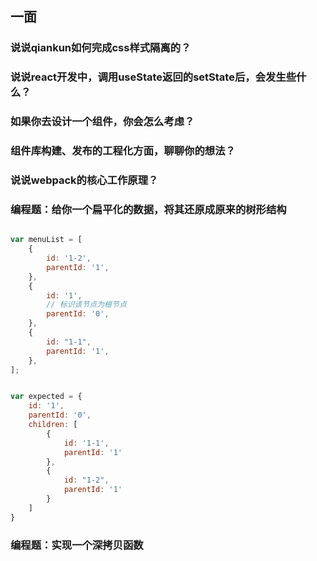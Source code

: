 ## 一面

### 说说qiankun如何完成css样式隔离的？

### 说说react开发中，调用useState返回的setState后，会发生些什么？

### 如果你去设计一个组件，你会怎么考虑？

### 组件库构建、发布的工程化方面，聊聊你的想法？

### 说说webpack的核心工作原理？

### 编程题：给你一个扁平化的数据，将其还原成原来的树形结构
```js 

var menuList = [
    {
        id: '1-2',
        parentId: '1',
    },
    {
        id: '1',
        // 标识该节点为根节点
        parentId: '0',
    },
    {
        id: "1-1",
        parentId: '1',
    },
];


var expected = {
    id: '1',
    parentId: '0',
    children: [
        {
            id: '1-1',
            parentId: '1'
        },
        {
            id: "1-2",
            parentId: '1'
        }
    ]
}
```

### 编程题：实现一个深拷贝函数